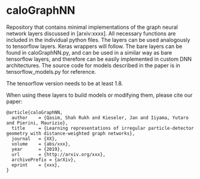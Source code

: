 # caloGraphNN

Repository that contains minimal implementations of the graph neural network layers discussed in [arxiv:xxxx].
All necessary functions are included in the individual python files. The layers can be used analogously to tensorflow layers. 
Keras wrappers will follow.
The bare layers can be found in caloGraphNN.py, and can be used in a similar way as bare tensorflow layers, and therefore can be easily implemented in custom DNN architectures.
The source code for models described in the paper is in tensorflow_models.py for reference.

The tensorflow version needs to be at least 1.8.

When using these layers to build models or modifying them, please cite our paper:

```
@article{caloGraphNN,
  author    = {Qasim, Shah Rukh and Kieseler, Jan and Iiyama, Yutaro and Pierini, Maurizio},
  title     = {Learning representations of irregular particle-detector geometry with distance-weighted graph networks},
  journal   = {XX},
  volume    = {abs/xxx},
  year      = {2019},
  url       = {http://arxiv.org/xxx},
  archivePrefix = {arXiv},
  eprint    = {xxx},
}
```
